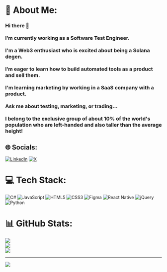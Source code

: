 # 💫 About Me:
### Hi there 👋<br><br>I’m currently working as a Software Test Engineer.<br><br>I'm a Web3 enthusiast who is excited about being a Solana degen.<br><br>I’m eager to learn how to build automated tools as a product and sell them.<br><br>I'm learning marketing by working in a SaaS company with a product.<br><br>Ask me about testing, marketing, or trading...<br><br>I belong to the exclusive group of about 10% of the world's population who are left-handed and also taller than the average height!<br>


## 🌐 Socials:
[![LinkedIn](https://img.shields.io/badge/LinkedIn-%230077B5.svg?logo=linkedin&logoColor=white)](https://linkedin.com/in/https://www.linkedin.com/in/yusuftugruletyemez/) [![X](https://img.shields.io/badge/X-black.svg?logo=X&logoColor=white)](https://x.com/tetyemezz) 

# 💻 Tech Stack:
![C#](https://img.shields.io/badge/c%23-%23239120.svg?style=for-the-badge&logo=csharp&logoColor=white) ![JavaScript](https://img.shields.io/badge/javascript-%23323330.svg?style=for-the-badge&logo=javascript&logoColor=%23F7DF1E) ![HTML5](https://img.shields.io/badge/html5-%23E34F26.svg?style=for-the-badge&logo=html5&logoColor=white) ![CSS3](https://img.shields.io/badge/css3-%231572B6.svg?style=for-the-badge&logo=css3&logoColor=white) ![Figma](https://img.shields.io/badge/figma-%23F24E1E.svg?style=for-the-badge&logo=figma&logoColor=white) ![React Native](https://img.shields.io/badge/react_native-%2320232a.svg?style=for-the-badge&logo=react&logoColor=%2361DAFB) ![jQuery](https://img.shields.io/badge/jquery-%230769AD.svg?style=for-the-badge&logo=jquery&logoColor=white) ![Python](https://img.shields.io/badge/python-3670A0?style=for-the-badge&logo=python&logoColor=ffdd54)
# 📊 GitHub Stats:
![](https://github-readme-stats.vercel.app/api?username=tetyemez&theme=dark&hide_border=true&include_all_commits=true&count_private=true)<br/>
![](https://github-readme-streak-stats.herokuapp.com/?user=tetyemez&theme=dark&hide_border=true)<br/>
![](https://github-readme-stats.vercel.app/api/top-langs/?username=tetyemez&theme=dark&hide_border=true&include_all_commits=true&count_private=true&layout=compact)

---
[![](https://visitcount.itsvg.in/api?id=tetyemez&icon=0&color=12)](https://visitcount.itsvg.in)

<!-- Proudly created with GPRM ( https://gprm.itsvg.in ) -->

